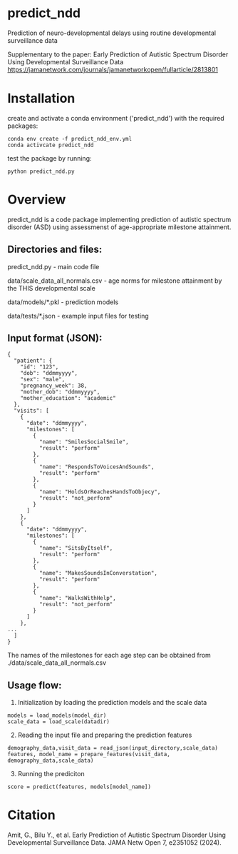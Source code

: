 # predict_ndd
Prediction of neuro-developmental delays using routine developmental surveillance data

Supplementary to the paper: Early Prediction of Autistic Spectrum Disorder Using Developmental Surveillance Data
  https://jamanetwork.com/journals/jamanetworkopen/fullarticle/2813801

# Installation
create and activate a conda environment ('predict_ndd') with the required packages:
```
conda env create -f predict_ndd_env.yml
conda activcate predict_ndd
```

test the package by running:
```
python predict_ndd.py
```

# Overview
predict_ndd is a code package implementing prediction of autistic spectrum disorder (ASD) using assessmenst of age-appropriate milestone attainment.
## Directories and files:

predict_ndd.py - main code file

data/scale_data_all_normals.csv - age norms for milestone attainment by the THIS developmental scale

data/models/*.pkl - prediction models

data/tests/*.json - example input files for testing

## Input format (JSON):
```
{
  "patient": {
    "id": "123",
    "dob": "ddmmyyyy",
    "sex": "male",
    "pregnancy_week": 38,
    "mother_dob": "ddmmyyyy",
    "mother_education": "academic"
  },
  "visits": [
    {
      "date": "ddmmyyyy",
      "milestones": [
        {
          "name": "SmilesSocialSmile",
          "result": "perform"
        },
        {
          "name": "RespondsToVoicesAndSounds",
          "result": "perform"
        },
        {
          "name": "HoldsOrReachesHandsToObjecy",
          "result": "not_perform"
        }
      ]
    },
    {
      "date": "ddmmyyyy",
      "milestones": [
        {
          "name": "SitsByItself",
          "result": "perform"
        },
        {
          "name": "MakesSoundsInConverstation",
          "result": "perform"
        },
        {
          "name": "WalksWithHelp",
          "result": "not_perform"
        }
      ]
    },
...
  ]
}
```
The names of the milestones for each age step can be obtained from ./data/scale_data_all_normals.csv

## Usage flow:
1. Initialization by loading the prediction models and the scale data
```
models = load_models(model_dir)
scale_data = load_scale(datadir)
```
2. Reading the input file and preparing the prediction features
```
demography_data,visit_data = read_json(input_directory,scale_data)
features, model_name = prepare_features(visit_data, demography_data,scale_data)
```
3. Running the prediciton
```
score = predict(features, models[model_name])
```

# Citation
Amit, G., Bilu Y., et al. Early Prediction of Autistic Spectrum Disorder Using Developmental Surveillance Data. JAMA Netw Open 7, e2351052 (2024).



